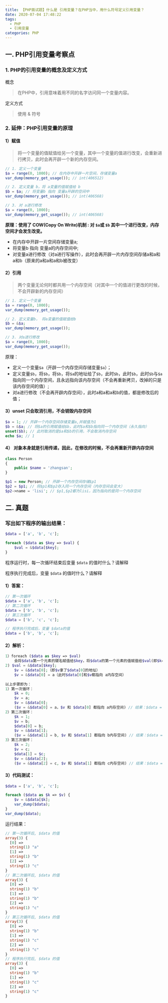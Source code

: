 ```yaml
---
title: 【PHP面试题】什么是 引用变量？在PHP当中，用什么符号定义引用变量？
date: 2020-07-04 17:48:22
tags: 
  - PHP 
  - 引用变量
categories: PHP
---
```


## 一. PHP引用变量考察点
### 1. PHP的引用变量的概念及定义方式
概念
> 在PHP中，引用意味着用不同的名字访问同一个变量内容。


定义方式
> 使用 & 符号

### 2. 延伸：PHP引用变量的原理
#### 1）赋值

> 将一个变量的值赋值给另一个变量，其中一个变量的值进行改变，会重新进行拷贝，此时会再开辟一个新的内存空间。

```PHP
// 1. 定义一个变量
$a = range(0, 1000); // 在内存中开辟一片空间，存储变量a
var_dump(memory_get_usage()); // int(406512)

// 2. 定义变量 b，将 a变量的值赋值给 b
$b = $a; // 将变量b 指向 变量a开辟的空间中
var_dump(memory_get_usage()); // int(406568)

// 3. 对 a进行修改
$a = range(0, 1000);
var_dump(memory_get_usage()); // int(406568)
```

**原理：使用了 COW(Copy On Write)机制 : 对 `$a`或 `$b` 其中一个进行改变，内存空间才会发生改变。**
- 在内存中开辟一片空间存储变量a;
- 将变量b 指向 变量a的内存空间中;
- 对变量a进行修改（对a进行写操作），此时会再开辟一片内存空间存储a和a和a和b（原来的a和a和a和b被改变）

#### 2）引用
> 两个变量无论何时都共用一个内存空间（对其中一个的值进行更改的时候，不会开辟新的内存空间）

```PHP
// 1. 定义一个变量
$a = range(0, 1000);
var_dump(memory_get_usage());

// 2. 定义变量b， 将a变量的值赋值给b
$b = &$a;
var_dump(memory_get_usage());

// 3. 对a进行修改
$a = range(0, 1000);
var_dump(memory_get_usage());
```

原理：
- 定义一个变量`$a`（开辟一个内存空间存储变量`$a`）；
- 定义变量`$b`，将`$b`，将`$b`，将`$a`的地址给了`$b`，此时`$b`，此时`$b`，此时`$b`与`$a`指向同一个内存空间，且永远指向该内存空间（不会再重新拷贝，改掉的只是该内存空间的值）;
- 对a进行修改（不会再开辟内存空间），此时a和a和a和b的值，都是修改后的值；

#### 3）unset 只会取消引用，不会销毁内存空间

```PHP
$a = 1; // 开辟一个内存空间存储变量a,并赋值为1
$b = &$a; // 将$a的引用赋值给$b，此时$a和$b指向同一个内存空间（永久指向）
unset($b); // 此时取消的是$a和$b的引用，不会取消内存空间
echo $a; // 1
```

#### 4） 对象本身就是引用传递，因此，在修改的时候，不会再重新开辟内存空间

```PHP
class Person
{
    public $name = 'zhangsan';
}

$p1 = new Person; // 开辟一个内存空间存储$p1
$p2 = $p1; // 将$p1和$p2存入同一个内存空间（内存空间会变大）
$p2->name = 'lisi'; // $p1,$p2都为lisi，因为指向的是同一个内存空间
```

## 二. 真题
### 写出如下程序的输出结果：

```PHP
$data = ['a', 'b', 'c'];

foreach ($data as $key => $val) { 
    $val = &$data[$key]; 
}
```

程序运行时，每一次循环结束后变量 `$data` 的值时什么？请解释

程序执行完成后，变量 `$data` 的值时什么？请解释
#### 1）答案：

```PHP
// 第一次循环
$data = ['a', 'b', 'c'];
// 第二次循环
$data = ['b', 'b', 'c'];
// 第三次循环
$data = ['b', 'c', 'c'];

// 程序执行完成后，变量 $data的值
$data = ['b', 'b', 'c'];
```
 
#### 2）解析：

```PHP
1）foreach ($data as $key => $val)
	会将$data第一个元素的键名赋值给$key，将$data的第一个元素的值赋值给$val(即$k=0; $v=a;)
2) $val = &$data[$key]; 
	$v = &$data[0];（即$v拿了$data[0]的地址）
	$v = &$data[0] = a（此时$data[0]和$v都指向 a内存空间）
	
以上步骤即为：
1）第一次循环：
	$k = 0;
	$v = a;
	$v = &$data[0];
	($v = &$data[0] = a，$v 和 $data[0] 都指向 a内存空间) // 结果：$data = ['a','b','c'];
2）第二次循环：
	$k = 1;
	$v = b;
	$data[0] = b;
	$v = &$data[1];
	($v = &$data[1] = b, $v 和 $data[1] 都指向 b内存空间) // 结果：$data = ['b','b','c'];
3）第三次循环：	
	$k = 2;
	$v = c;
	$data[1] = $c;
	$v = &$data[2];
	($v = &$data[2] = c, $v 和 $data[1] 都指向 c内存空间) // 结果：$data = ['b','c','c'];
```

#### 3）代码测试：

```PHP
$data = ['a', 'b', 'c'];

foreach ($data as $k => $v) {
    $v = &$data[$k];
    var_dump($data);
}
var_dump($data);
```

运行结果：

```PHP
// 第一次循环后, $data 的值
array(3) {
  [0] =>
  string(1) "a"
  [1] =>
  string(1) "b"
  [2] =>
  string(1) "c"
}
// 第二次循环后, $data 的值
array(3) {
  [0] =>
  string(1) "b"
  [1] =>
  string(1) "b"
  [2] =>
  string(1) "c"
}
// 第三次循环后, $data 的值
array(3) {
  [0] =>
  string(1) "b"
  [1] =>
  string(1) "c"
  [2] =>
  string(1) "c"
}
// 程序执行完后, $data 的值
array(3) {
  [0] =>
  string(1) "b"
  [1] =>
  string(1) "c"
  [2] =>
  string(1) "c"
}
```